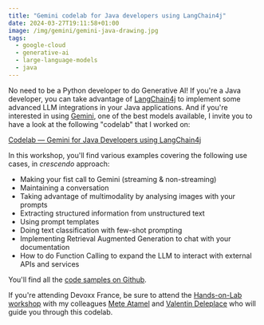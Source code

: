 ```yaml
---
title: "Gemini codelab for Java developers using LangChain4j"
date: 2024-03-27T19:11:58+01:00
image: /img/gemini/gemini-java-drawing.jpg
tags:
  - google-cloud
  - generative-ai
  - large-language-models
  - java
---
```


No need to be a Python developer to do Generative AI!
If you're a Java developer, you can take advantage of [LangChain4j](https://docs.langchain4j.dev/)
to implement some advanced LLM integrations in your Java applications.
And if you're interested in using
[Gemini](https://blog.google/technology/ai/google-gemini-next-generation-model-february-2024/),
one of the best models available, I invite you to have a look at the following "codelab" that I worked on:

[Codelab — Gemini for Java Developers using LangChain4j](https://codelabs.developers.google.com/codelabs/gemini-java-developers)

In this workshop, you'll find various examples covering the following use cases, in _crescendo_ approach:

- Making your fist call to Gemini (streaming & non-streaming)
- Maintaining a conversation
- Taking advantage of multimodality by analysing images with your prompts
- Extracting structured information from unstructured text
- Using prompt templates
- Doing text classification with few-shot prompting
- Implementing Retrieval Augmented Generation to chat with your documentation
- How to do Function Calling to expand the LLM to interact with external APIs and services

You'll find all the [code samples on Github](https://github.com/glaforge/gemini-workshop-for-java-developers).

If you're attending Devoxx France, be sure to attend the
[Hands-on-Lab workshop](https://www.devoxx.fr/en/schedule/talk/?id=40285) with my colleagues
[Mete Atamel](https://twitter.com/meteatamel) and [Valentin Deleplace](https://twitter.com/val_deleplace)
who will guide you through this codelab.
